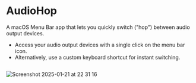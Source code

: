 # AudioHop

A macOS Menu Bar app that lets you quickly switch ("hop") between audio output devices.

- Access your audio output devices with a single click on the menu bar icon.
- Alternatively, use a custom keyboard shortcut for instant switching.

##
##

![Screenshot 2025-01-21 at 22 31 16](https://github.com/user-attachments/assets/8b013551-c188-4fc3-a511-9ee7c6cbb277)
